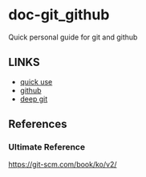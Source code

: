 # doc-git_github
Quick personal guide for git and github 


## LINKS

- [quick use](https://github.com/anarinsk/doc-git_github/blob/main/quick_use.md)
- [github](https://github.com/anarinsk/doc-git_github/blob/main/github.md)
- [deep git](https://github.com/anarinsk/doc-git_github/blob/main/deep_git.md)

## References

### Ultimate Reference 

https://git-scm.com/book/ko/v2/
